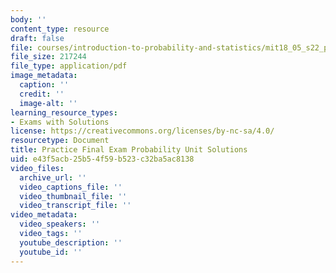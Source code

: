 ```yaml
---
body: ''
content_type: resource
draft: false
file: courses/introduction-to-probability-and-statistics/mit18_05_s22_prac_exam_final_probability_sol.pdf
file_size: 217244
file_type: application/pdf
image_metadata:
  caption: ''
  credit: ''
  image-alt: ''
learning_resource_types:
- Exams with Solutions
license: https://creativecommons.org/licenses/by-nc-sa/4.0/
resourcetype: Document
title: Practice Final Exam Probability Unit Solutions
uid: e43f5acb-25b5-4f59-b523-c32ba5ac8138
video_files:
  archive_url: ''
  video_captions_file: ''
  video_thumbnail_file: ''
  video_transcript_file: ''
video_metadata:
  video_speakers: ''
  video_tags: ''
  youtube_description: ''
  youtube_id: ''
---
```

